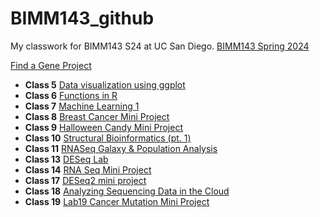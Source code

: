 # BIMM143_github
My classwork for BIMM143 S24 at UC San Diego. 
[BIMM143 Spring 2024](https://bioboot.github.io/bimm143_S24/schedule/)

[Find a Gene Project](https://github.com/lilithsadil/BIMM143_github/blob/main/Find%20a%20Gene/Find_a_Gene_Project__BIMM_143.pdf)

- **Class 5** [Data visualization using ggplot](https://github.com/lilithsadil/bimm143_github/blob/main/Class05/Class05.pdf)
- **Class 6** [Functions in R](https://github.com/lilithsadil/BIMM143_github/blob/main/Class06/Class06.md)
- **Class 7** [Machine Learning 1](https://github.com/lilithsadil/BIMM143_github/blob/main/Class07/Class%207-%20Machine%20Learning%201.md)
- **Class 8** [Breast Cancer Mini Project](https://github.com/lilithsadil/BIMM143_github/blob/main/Class08/Class08.md)
- **Class 9** [Halloween Candy Mini Project](https://github.com/lilithsadil/BIMM143_github/blob/main/Class09/Class09.md)
- **Class 10** [Structural Bioinformatics (pt. 1)](https://github.com/lilithsadil/BIMM143_github/blob/main/Class10/Classs-10.pdf)
- **Class 11** [RNASeq Galaxy & Population Analysis](https://github.com/lilithsadil/BIMM143_github/blob/main/Class11/Class-11-Homework.pdf)
- **Class 13** [DESeq Lab](https://github.com/lilithsadil/BIMM143_github/blob/main/Class13/Class-13.pdf)
- **Class 14** [RNA Seq Mini Project](https://github.com/lilithsadil/BIMM143_github/blob/main/Class14/Class-14.pdf)
- **Class 17** [DESeq2 mini project](https://github.com/lilithsadil/BIMM143_github/blob/main/Class17/Class-17-Extra-Credit.pdf)
- **Class 18** [Analyzing Sequencing Data in the Cloud](https://github.com/lilithsadil/BIMM143_github/blob/main/Class18/Class-18.pdf)
- **Class 19** [Lab19 Cancer Mutation Mini Project]()

